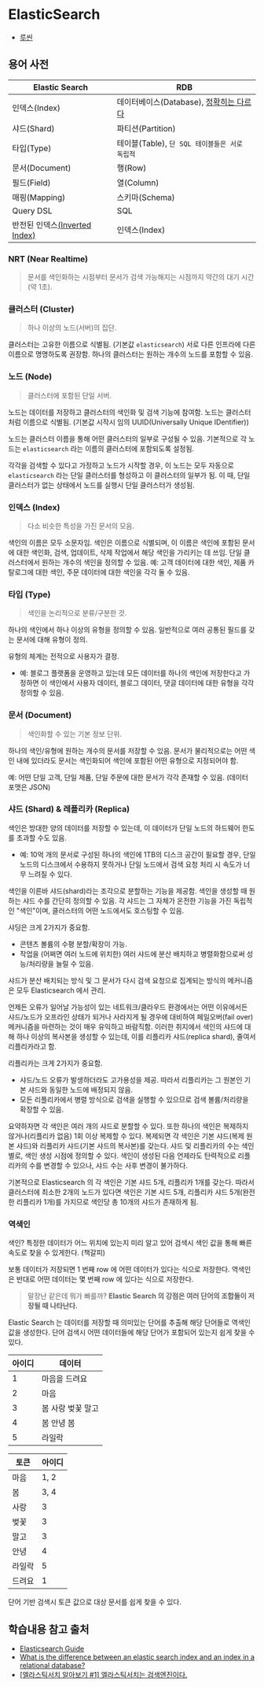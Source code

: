 # ElasticSearch

- [루씬](https://ko.wikipedia.org/wiki/%EB%A3%A8%EC%94%AC)

## 용어 사전

| Elastic Search | RDB |
| -- | --- |
| 인덱스(Index) | 데이터베이스(Database), [정확히는 다르다](https://www.elastic.co/guide/en/elasticsearch/reference/current/removal-of-types.html) |
| 샤드(Shard) | 파티션(Partition) |
| 타입(Type) | 테이블(Table), `단 SQL 테이블들은 서로 독립적` |
| 문서(Document) | 행(Row) |
| 필드(Field) | 열(Column) |
| 매핑(Mapping) | 스키마(Schema) |
| Query DSL | SQL |
| 반전된 인덱스[(Inverted Index)](https://www.elastic.co/guide/en/elasticsearch/guide/current/inverted-index.html) | 인덱스(Index) |

### NRT (Near Realtime)

> 문서를 색인화하는 시점부터 문서가 검색 가능해지는 시점까지 약간의 대기 시간(약 1초).

### 클러스터 (Cluster)

> 하나 이상의 노드(서버)의 집단.

클러스터는 고유한 이름으로 식별됨. (기본값 `elasticsearch`) 서로 다른 인프라에 다른 이름으로 명명하도록 권장함.
하나의 클러스터는 원하는 개수의 노드를 포함할 수 있음.

### 노드 (Node)

> 클러스터에 포함된 단일 서버.

노드는 데이터를 저장하고 클러스터의 색인화 및 검색 기능에 참여함. 노드는 클러스터처럼 이름으로 식별됨. (기본값 시작시 임의 UUID(Universally Unique IDentifier))

노드는 클러스터 이름을 통해 어떤 클러스터의 일부로 구성될 수 있음. 기본적으로 각 노드는 `elasticsearch` 라는 이름의 클러스터에 포함되도록 설정됨.

각각을 검색할 수 있다고 가정하고 노드가 시작할 경우, 이 노드는 모두 자동으로 `elasticsearch` 라는 단일 클러스터를 형성하고 이 클러스터의 일부가 됨. 이 때, 단일 클러스터가 없는 상태에서 노드를 실행시 단일 클러스터가 생성됨.

### 인덱스 (Index)

> 다소 비슷한 특성을 가진 문서의 모음.

색인의 이름은 모두 소문자임. 색인은 이름으로 식별되며, 이 이름은 색인에 포함된 문서에 대한 색인화, 검색, 업데이트, 삭제 작업에서 해당 색인을 가리키는 데 쓰임. 단일 클러스터에서 원하는 개수의 색인을 정의할 수 있음.
예: 고객 데이터에 대한 색인, 제품 카탈로그에 대한 색인, 주문 데이터에 대한 색인을 각각 둘 수 있음.

### 타입 (Type)

> 색인을 논리적으로 분류/구분한 것.

하나의 색인에서 하나 이상의 유형을 정의할 수 있음. 일반적으로 여러 공통된 필드를 갖는 문서에 대해 유형이 정의.

유형의 체계는 전적으로 사용자가 결정.

- 예: 블로그 플랫폼을 운영하고 있는데 모든 데이터를 하나의 색인에 저장한다고 가정하면 이 색인에서 사용자 데이터, 블로그 데이터, 댓글 데이터에 대한 유형을 각각 정의할 수 있음.

### 문서 (Document)

> 색인화할 수 있는 기본 정보 단위.

하나의 색인/유형에 원하는 개수의 문서를 저장할 수 있음. 문서가 물리적으로는 어떤 색인 내에 있더라도 문서는 색인화되어 색인에 포함된 어떤 유형으로 지정되어야 함.

예: 어떤 단일 고객, 단일 제품, 단일 주문에 대한 문서가 각각 존재할 수 있음. (데이터 포맷은 JSON)

### 샤드 (Shard) & 레플리카 (Replica)

색인은 방대한 양의 데이터를 저장할 수 있는데, 이 데이터가 단일 노드의 하드웨어 한도를 초과할 수도 있음.

- 예: 10억 개의 문서로 구성된 하나의 색인에 1TB의 디스크 공간이 필요할 경우, 단일 노드의 디스크에서 수용하지 못하거나 단일 노드에서 검색 요청 처리 시 속도가 너무 느려질 수 있다.

색인을 이른바 샤드(shard)라는 조각으로 분할하는 기능을 제공함. 색인을 생성할 때 원하는 샤드 수를 간단히 정의할 수 있음. 각 샤드는 그 자체가 온전한 기능을 가진 독립적인 "색인"이며, 클러스터의 어떤 노드에서도 호스팅할 수 있음.

샤딩은 크게 2가지가 중요함.

- 콘텐츠 볼륨의 수평 분할/확장이 가능.
- 작업을 (어쩌면 여러 노드에 위치한) 여러 샤드에 분산 배치하고 병렬화함으로써 성능/처리량을 늘릴 수 있음.

샤드가 분산 배치되는 방식 및 그 문서가 다시 검색 요청으로 집계되는 방식의 메커니즘은 모두 Elasticsearch 에서 관리.

언제든 오류가 일어날 가능성이 있는 네트워크/클라우드 환경에서는 어떤 이유에서든 샤드/노드가 오프라인 상태가 되거나 사라지게 될 경우에 대비하여 페일오버(fail over) 메커니즘을 마련하는 것이 매우 유익하고 바람직함. 이러한 취지에서 색인의 샤드에 대해 하나 이상의 복사본을 생성할 수 있는데, 이를 리플리카 샤드(replica shard), 줄여서 리플리카라고 함.

리플리카는 크게 2가지가 중요함.

- 샤드/노드 오류가 발생하더라도 고가용성을 제공. 따라서 리플리카는 그 원본인 기본 샤드와 동일한 노드에 배정되지 않음.
- 모든 리플리카에서 병렬 방식으로 검색을 실행할 수 있으므로 검색 볼륨/처리량을 확장할 수 있음.

요약하자면 각 색인은 여러 개의 샤드로 분할할 수 있다. 또한 하나의 색인은 복제하지 않거나(리플리카 없음) 1회 이상 복제할 수 있다. 복제되면 각 색인은 기본 샤드(복제 원본 샤드)와 리플리카 샤드(기본 샤드의 복사본)를 갖는다. 샤드 및 리플리카의 수는 색인별로, 색인 생성 시점에 정의할 수 있다. 색인이 생성된 다음 언제라도 탄력적으로 리플리카의 수를 변경할 수 있으나, 샤드 수는 사후 변경이 불가하다.

기본적으로 Elasticsearch 의 각 색인은 기본 샤드 5개, 리플리카 1개를 갖는다. 따라서 클러스터에 최소한 2개의 노드가 있다면 색인은 기본 샤드 5개, 리플리카 샤드 5개(완전한 리플리카 1개)를 가지므로 색인당 총 10개의 샤드가 존재하게 됨.

### 역색인

색인? 특정한 데이터가 어느 위치에 있는지 미리 알고 있어 검색시 색인 값을 통해 빠른 속도로 찾을 수 있게한다. (책갈피)

보통 데이터가 저장되면 1 번째 row 에 어떤 데이터가 있다는 식으로 저장한다. 역색인은 반대로 어떤 데이터는 몇 번째 row 에 있다는 식으로 저장한다.

> 말장난 같은데 뭐가 빠를까? **Elastic Search 의 강점은 여러 단어의 조합들이 저장될 때 나타난다.**

Elastic Search 는 데이터를 저장할 때 의미있는 단어를 추출해 해당 단어들로 역색인 값을 생성한다. 단어 검색시 어떤 데이터들에 해당 단어가 포함되어 있는지 쉽게 찾을 수 있다.

| 아이디 | 데이터 |
| --- | --- |
| 1 | 마음을 드려요 |
| 2 | 마음 |
| 3 | 봄 사랑 벚꽃 말고 |
| 4 | 봄 안녕 봄 |
| 5 | 라일락 |

| 토큰 | 아이디 |
| --- | --- |
| 마음 | 1, 2 |
| 봄 | 3, 4 |
| 사랑 | 3 |
| 벚꽃 | 3 |
| 말고 | 3 |
| 안녕 | 4 |
| 라일락 | 5 |
| 드려요 | 1 |

단어 기반 검색시 토큰 값으로 대상 문서를 쉽게 찾을 수 있다.

## 학습내용 참고 출처

- [Elasticsearch Guide](https://www.elastic.co/guide/en/elasticsearch/reference/current/index.html?baymax=KR-ES-getting-started&elektra=landing-page)
- [What is the difference between an elastic search index and an index in a relational database?](https://stackoverflow.com/questions/34539476/what-is-the-difference-between-an-elastic-search-index-and-an-index-in-a-relatio/34572470)
- [[엘라스틱서치 알아보기 #1] 엘라스틱서치는 검색엔진이다.](https://velog.io/@jakeseo_me/%EC%97%98%EB%9D%BC%EC%8A%A4%ED%8B%B1%EC%84%9C%EC%B9%98-%EC%95%8C%EC%95%84%EB%B3%B4%EA%B8%B0-1-%EC%97%98%EB%9D%BC%EC%8A%A4%ED%8B%B1%EC%84%9C%EC%B9%98%EB%8A%94-%EA%B2%80%EC%83%89%EC%97%94%EC%A7%84%EC%9D%B4%EB%8B%A4)
